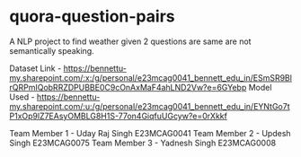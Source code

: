 # quora-question-pairs
A NLP project to find weather given 2 questions are same are not semantically speaking.

Dataset Link - https://bennettu-my.sharepoint.com/:x:/g/personal/e23mcag0041_bennett_edu_in/ESmSR9BlrQRPmIQobRRZDPUBBE0C9cOnAxMaF4ahLND2Vw?e=6GYebp
Model Used - https://bennettu-my.sharepoint.com/:u:/g/personal/e23mcag0041_bennett_edu_in/EYNtGo7tP1xOp9lZ7EAsyOMBLG8H1S-77on4GiqfuUGcyw?e=0rXkkf

Team Member 1 - Uday Raj Singh E23MCAG0041
Team Member 2 - Updesh Singh   E23MCAG0075
Team Member 3 - Yadnesh Singh  E23MCAG0008
